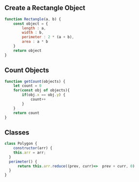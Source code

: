 ## Create a Rectangle Object
```javascript
function Rectangle(a, b) {
    const object = {
        length : a,
        width : b,
        perimeter : 2 * (a + b),
        area : a * b
    }
    return object
}
```
## Count Objects
```javascript
function getCount(objects) {
    let count = 0
    for(const obj of objects){
        if(obj.x == obj.y) {
            count++
        }
    }
    return count
}
```
## Classes
```javascript
class Polygon {
    constructor(arr) {
    this.arr = arr;
  }
  perimeter() {
      return this.arr.reduce((prev, curr)=>  prev + curr, 0)
  }
}
```